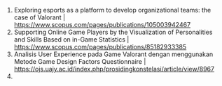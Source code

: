 1. Exploring esports as a platform to develop organizational teams: the case of Valorant | https://www.scopus.com/pages/publications/105003942467
2. Supporting Online Game Players by the Visualization of Personalities and Skills Based on in-Game Statistics | https://www.scopus.com/pages/publications/85182933385
3. Analisis User Experience pada Game Valorant dengan menggunakan Metode Game Design Factors Questionnaire | https://ojs.uajy.ac.id/index.php/prosidingkonstelasi/article/view/8967
4. 